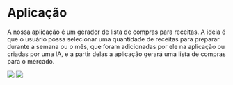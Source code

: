 # Aplicação 
 
A nossa aplicação é um gerador de lista de compras para receitas. A ideia é que o usuário possa selecionar uma quantidade de receitas para preparar durante a semana ou o mês, que foram adicionadas por ele na aplicação ou criadas por uma IA, e a partir delas a aplicação gerará uma lista de compras para o mercado. 

<a href="https://codeclimate.com/github/matmak-usp/EP-ESI/maintainability"><img src="https://api.codeclimate.com/v1/badges/0988a43c1e6282dcc906/maintainability" /></a>
<a href="https://codeclimate.com/github/matmak-usp/EP-ESI/test_coverage"><img src="https://api.codeclimate.com/v1/badges/0988a43c1e6282dcc906/test_coverage" /></a>
